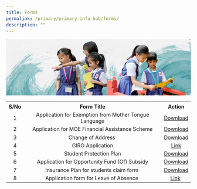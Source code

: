 ```yaml
---
title: Forms
permalink: /primary/primary-info-hub/forms/
description: ""
---
```

![](/images/01%20Banner%20Photos/info-hub.jpg)

<table>
<tbody>
<tr>
<th style="text-align: center;">S/No</th>
<th style="text-align: center;">Form Title</th>
<th style="text-align: center;">Action</th>
</tr>
<tr>
<td style="text-align: center;">1</td>
<td style="text-align: center;">Application for Exemption from Mother Tongue Language</td>
<td style="text-align: center;"><a href="/files/Appln%20for%20Exemption%20from%20MT%20Language.pdf">Download</a></td>
</tr>
<tr>
<td style="text-align: center;">2</td>
<td style="text-align: center;">Application for MOE Financial Assistance Scheme</td>
<td style="text-align: center;"><a href="/files/MOE-FAS-Application-Form-Oct-2022.pdf">Download</a></td>
</tr>
<tr>
<td style="text-align: center;">3</td>
<td style="text-align: center;">Change of Address&nbsp;</td>
<td style="text-align: center;"><a href="/files/Address%20Updates%20%20(Form%20C).pdf">Download</a></td>
</tr>
<tr>
<td style="text-align: center;">4</td>
<td style="text-align: center;">GIRO Application</td>
<td style="text-align: center;"><a href="https://www.moe.gov.sg/-/media/files/financial-matters/giro_application_form_apr2023.ashx">Link</a></td>
</tr>
<tr>
<td style="text-align: center;">5</td>
<td style="text-align: center;">Student Protection Plan</td>
<td style="text-align: center;"><a href="/files/SKM_C45818011211210.pdf">Download</a></td>
</tr>
<tr>
<td style="text-align: center;">6</td>
<td style="text-align: center;">Application for Opportunity Fund (Of) Subsidy</td>
<td style="text-align: center;"><a href="/files/Application_for_OF_Subsidy.pdf">Download</a></td>
</tr>
<tr>
<td style="text-align: center;">7</td>
<td style="text-align: center;">Insurance Plan for students claim form&nbsp;</td>
<td style="text-align: center;"><a href="/files/Group-Personal-Accident-(GPA)-Insurance-Plan-for-Students-Claim%20form.pdf">Download</a></td>
</tr>
<tr>
<td style="text-align: center;">8</td>
<td style="text-align: center;">Application form for Leave of Absence&nbsp;</td>
<td style="text-align: center;"><a href="https://go.gov.sg/loa-application">Link</a>&nbsp;</td>
</tr>
<tr>	
	

</tr></tbody></table>